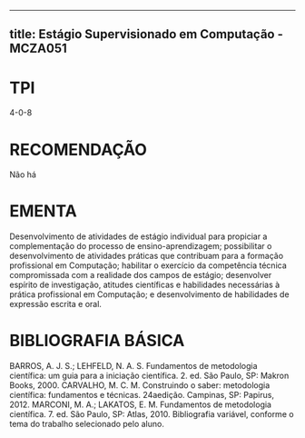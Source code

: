 
---
title: Estágio Supervisionado em Computação - MCZA051 
---

# TPI

4-0-8

# RECOMENDAÇÃO

Não há

# EMENTA

Desenvolvimento de atividades de estágio individual para propiciar a complementação do processo de ensino-aprendizagem; possibilitar o desenvolvimento de atividades práticas que contribuam para a formação profissional em Computação; habilitar o exercício da competência técnica compromissada com a realidade dos campos de estágio; desenvolver espírito de investigação, atitudes científicas e habilidades necessárias à prática profissional em Computação; e desenvolvimento de habilidades de expressão escrita e oral.

# BIBLIOGRAFIA BÁSICA

BARROS, A. J. S.; LEHFELD, N. A. S. Fundamentos de metodologia científica: um guia para a iniciação científica. 2. ed. São Paulo, SP: Makron Books, 2000.
CARVALHO, M. C. M. Construindo o saber: metodologia científica: fundamentos e técnicas. 24aedição. Campinas, SP: Papirus, 2012.
MARCONI, M. A.; LAKATOS, E. M. Fundamentos de metodologia científica. 7. ed. São Paulo, SP: Atlas, 2010.
Bibliografia variável, conforme o tema do trabalho selecionado pelo aluno.
        
